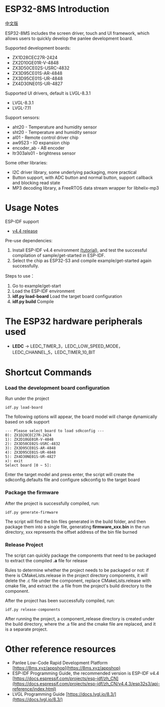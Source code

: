 # ESP32-8MS Introduction

[中文版](./README_CN.md)

ESP32-8MS includes the screen driver, touch and UI framework, which allows users to quickly develop the panlee development board.

Supported development boards:

- ZX1D28CEC27R-2424
- ZX2D10GE01R-V-4848
- ZX3D50CE02S-USRC-4832
- ZX3D95CE01S-AR-4848
- ZX3D95CE01S-UR-4848
- ZX4D30NE01S-UR-4827


Supported UI drivers, default is LVGL-8.3.1

- LVGL-8.3.1
- LVGL-7.11


Support sensors:

- aht20 - Temperature and humidity sensor
- sht20 - Temperature and humidity sensor
- al01 - Remote control driver chip
- aw9523 - IO expansion chip
- encoder_ab - AB encoder
- ltr303als01 - brightness sensor


Some other libraries:

- I2C driver library, some underlying packaging, more practical
- Button support, with ADC button and normal button, support callback and blocking read state
- MP3 decoding library, a FreeRTOS data stream wrapper for libhelix-mp3


# Usage Notes

ESP-IDF support

-    [v4.4 release](https://github.com/espressif/esp-idf/tree/release/v4.4)   
<!-- -    [v5.0 release](https://github.com/espressif/esp-idf/tree/release/v5.0)   -->


Pre-use dependencies:

1. Install ESP-IDF v4.4 environment [(tutorial)](https://docs.espressif.com/projects/esp-idf/zh_CN/release-v4.4/esp32s3/get-started/index.html), and test the successful compilation of sample/get-started in ESP-IDF.
1. Select the chip as ESP32-S3 and compile example/get-started again successfully.


Steps to use：

1. Go to example/get-start
1. Load the ESP-IDF environment
1. **idf.py load-board**   Load the target board configuration
1. **idf.py build**   Compile


# The ESP32 hardware peripherals used

- **LEDC**   -> LEDC_TIMER_3，LEDC_LOW_SPEED_MODE，LEDC_CHANNEL_5，LEDC_TIMER_10_BIT


# Shortcut Commands

### Load the development board configuration

Run under the project

```
idf.py load-board
```

The following options will appear, the board model will change dynamically based on sdk support

```
--- Please select board to load sdkconfig ---
0): ZX1D28CEC27R-2424
1): ZX2D10GE01R-V-4848
2): ZX3D50CE02S-USRC-4832
3): ZX3D95CE01S-AR-4848
4): ZX3D95CE01S-UR-4848
5): ZX4D30NE01S-UR-4827
x): exit
Select board [0 ~ 5]:
```

Enter the target model and press enter, the script will create the sdkconfig.defaults file and configure sdkconfig to the target board

### Package the firmware

After the project is successfully compiled, run:

```
idf.py generate-firmware
```

The script will find the bin files generated in the build folder, and then package them into a single file, generating   **firmware_xxx.bin**   in the run directory, xxx represents the offset address of the bin file burned

### Release Project

The script can quickly package the components that need to be packaged to extract the compiled   **.a**   file for release

Rules to determine whether the project needs to be packaged or not: if there is CMakeLists.release in the project directory components, it will delete the .c file under the component, replace CMakeLists.release with cmake file, and extract the .a file from the project's build directory to the component.

After the project has been successfully compiled, run:

```
idf.py release-components
```

After running the project, a component_release directory is created under the build directory, where the .a file and the cmake file are replaced, and it is a separate project.

# Other reference resources

- Panlee Low-Code Rapid Development Platform   [https://8ms.xyz/appshop](https://8ms.xyz/appshop)  
- ESP-IDF Programming Guide, the recommended version is ESP-IDF v4.4   [https://docs.espressif.com/projects/esp-idf/zh_CN](https://docs.espressif.com/projects/esp-idf/zh_CN/v4.4.3/esp32s3/api-reference/index.html)  
- LVGL Programming Guide   [https://docs.lvgl.io/8.3/](https://docs.lvgl.io/8.3/)    [ ](https://8ms.xyz/appshop)  


